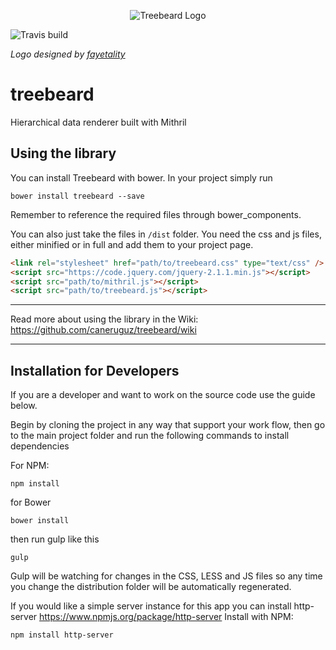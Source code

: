 
<p align="center">
  <img src="https://raw.githubusercontent.com/caneruguz/treebeard/master/demo/treebeard.png" alt="Treebeard Logo"/>
</p>

<img src="https://travis-ci.org/caneruguz/treebeard.svg?branch=develop" alt="Travis build"/>

<i style="text-align:center"> Logo designed by [fayetality](https://github.com/fayetality "fayetality")  </i>

treebeard
=========

Hierarchical data renderer built with Mithril


Using the library
-----

You can install Treebeard with bower. In your project simply run 

```bower install treebeard --save```

Remember to reference the required files through bower_components. 


You can also just take the files in `/dist` folder. You need the css and js files, either minified or in full and add them to your project page.

```html
<link rel="stylesheet" href="path/to/treebeard.css" type="text/css" />
<script src="https://code.jquery.com/jquery-2.1.1.min.js"></script>
<script src="path/to/mithril.js"></script>
<script src="path/to/treebeard.js"></script>
```


* * * 
Read more about using the library in the Wiki: https://github.com/caneruguz/treebeard/wiki

* * * 


Installation for Developers
-----
If you are a developer and want to work on the source code use the guide below. 

Begin by cloning the project in any way that support your work flow, then go to the main project folder and  run the following commands to install dependencies

For NPM:

    npm install

for Bower 

    bower install

then run gulp like this 

    gulp 

Gulp will be watching for changes in the CSS, LESS and JS files so any time you change the distribution folder will be automatically regenerated. 


If you would like a simple server instance for this app you can install http-server
https://www.npmjs.org/package/http-server
Install with NPM:

    npm install http-server
